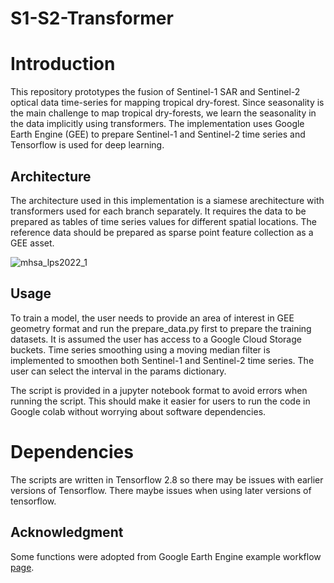 # S1-S2-Transformer

# Introduction

This repository prototypes the fusion of Sentinel-1 SAR and Sentinel-2 optical data time-series for mapping tropical dry-forest. Since seasonality is the main challenge to map tropical dry-forests, we learn the seasonality in the data implicitly using transformers. The implementation uses Google Earth Engine (GEE) to prepare Sentinel-1 and Sentinel-2 time series and Tensorflow is used for deep learning. 

## Architecture

The architecture used in this implementation is a siamese arechitecture with transformers used for each branch separately. It requires the data to be prepared as tables of time series values for different spatial locations. The reference data should be prepared as sparse point feature collection as a GEE asset.

![mhsa_lps2022_1](https://user-images.githubusercontent.com/48068921/190612508-0843559a-3107-4c19-a006-e1d4206f6413.png)

## Usage

To train a model, the user needs to provide an area of interest in GEE geometry format and run the prepare_data.py first to prepare the training datasets. It is assumed the user has access to a Google Cloud Storage buckets. Time series smoothing using a moving median filter is implemented to smoothen both Sentinel-1 and Sentinel-2 time series. The user can select the interval in the params dictionary. 

The script is provided in a jupyter notebook format to avoid errors when running the script. This should make it easier for users to run the code in Google colab without worrying about software dependencies.

# Dependencies

The scripts are written in Tensorflow 2.8 so there may be issues with earlier versions of Tensorflow. There maybe issues when using later versions of tensorflow.

## Acknowledgment
Some functions were adopted from Google Earth Engine example workflow [page](https://developers.google.com/earth-engine/guides/tf_examples).
